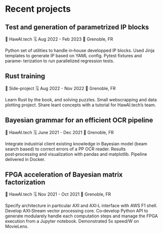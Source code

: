 # Recent projects

## Test and generation of parametrized IP blocks

🏢 HawAI.tech
🗓️ Aug 2022 - Feb 2023
📍 Grenoble, FR

Python set of utilities to handle in‑house developped IP blocks. Used Jinja
templates to generate IP based on YAML config. Pytest fixtures and parame‑
terization to run parallelized regression tests.

## Rust training

🏢 Side-project
🗓️ Aug 2022 - Nov 2022
📍 Grenoble, FR

Learn Rust by the book, and solving puzzles. Small webscrapping and data
plotting project. Share leant concepts with a tutorial for HawAI.tech’s team.

## Bayesian grammar for an efficient OCR pipeline

🏢 HawAI.tech
🗓️ June 2021 - Dec 2021
📍 Grenoble, FR

Integrate industrial client existing knowledge in Bayesian model (beam
search based) to correct errors of a PP OCR reader. Results post‑processing
and visualization with pandas and matplotlib. Pipeline delivered in Docker.

## FPGA acceleration of Bayesian matrix factorization

🏢 HawAI.tech
🗓️ Nov 2021 - Oct 2021
📍 Grenoble, FR

Specify architecture in particular AXI and AXI‑L interface with AWS F1 shell.
Develop AXI‑Stream vector processing core. Co‑develop Python API to generate
modularely handle each computation steps and manage the FPGA execution from a Jupyter notebook.
Demonstrated 5x speed/W on MovieLens.
